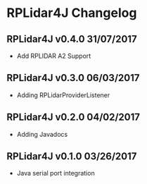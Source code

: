 # RPLidar4J Changelog

## RPLidar4J v0.4.0 31/07/2017

- Add RPLIDAR A2 Support

## RPLidar4J v0.3.0 06/03/2017

- Adding RPLidarProviderListener

## RPLidar4J v0.2.0 04/02/2017

- Adding Javadocs

## RPLidar4J v0.1.0 03/26/2017

- Java serial port integration